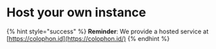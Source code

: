 # Host your own instance

{% hint style="success" %}
**Reminder**: We provide a hosted service at [https://colophon.id](https://colophon.id/)
{% endhint %}

